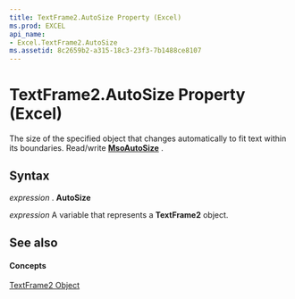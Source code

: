 ```yaml
---
title: TextFrame2.AutoSize Property (Excel)
ms.prod: EXCEL
api_name:
- Excel.TextFrame2.AutoSize
ms.assetid: 8c2659b2-a315-18c3-23f3-7b1488ce8107
---
```



# TextFrame2.AutoSize Property (Excel)

The size of the specified object that changes automatically to fit text within its boundaries. Read/write  **[MsoAutoSize](http://msdn.microsoft.com/library/msoautosize-enumeration-office%28Office.15%29.aspx)** .


## Syntax

 _expression_ . **AutoSize**

 _expression_ A variable that represents a **TextFrame2** object.


## See also


#### Concepts


[TextFrame2 Object](textframe2-object-excel.md)

